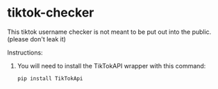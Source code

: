 # tiktok-checker
This tiktok username checker is not meant to be put out into the public. (please don't leak it)

Instructions:

1. You will need to install the TikTokAPI wrapper with this command:
   ```bash
   pip install TikTokApi
   ```
   
